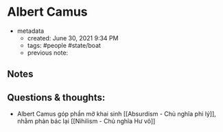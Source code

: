 # Albert Camus

- metadata
	- created: June 30, 2021 9:34 PM
	- tags: #people #state/boat  
	- previous note:

## Notes

## Questions & thoughts:
- Albert Camus góp phần mở khai sinh [[Absurdism - Chủ nghĩa phi lý]], nhằm phản bác lại  [[Nihilism - Chủ nghĩa Hư vô]]

